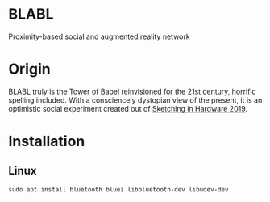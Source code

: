 # BLABL

Proximity-based social and augmented reality network



# Origin

BLABL truly is the Tower of Babel reinvisioned for the 21st century, horrific
spelling included. With a consciencely dystopian view of the present, it is an
optimistic social experiment created out of [Sketching in Hardware 2019](http://sketching-in-hardware.com/).

# Installation

## Linux

```
sudo apt install bluetooth bluez libbluetooth-dev libudev-dev
```
